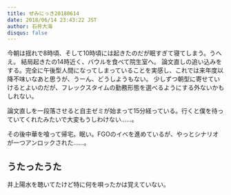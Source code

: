 ```yaml
---
title: ぜみにっき20180614
date: 2018/06/14 23:43:22 JST
author: 石井大海
disqus: false
---
```


今朝は揺れで8時頃、そして10時頃には起きたのだが眠すぎて寝てしまう。うへえ。
結局起きたの14時近く、バウルを食べて院生室へ。
論文直しの追い込みをする。完全に午後型人間になってしまっていることを実感し、これでは来年度以降不味いなあと思うが、うーん、どうしようもない。
少しずつ朝型に寄せていけるとよいのだが、フレックスタイムの勤務形態を選べるようにする外ないかもしれない。

論文直しを一段落させると自主ゼミが始まって15分経っている。行くと僕を待っていてくれたみたいで大変もうしわけない……。

その後中華を喰って帰宅。眠い。FGOのイベを進めているが、やっとシナリオが一つアンロックされた……。

## うたったうた
井上陽水を聴いてたけど特に何を唄ったかは覚えていない。
